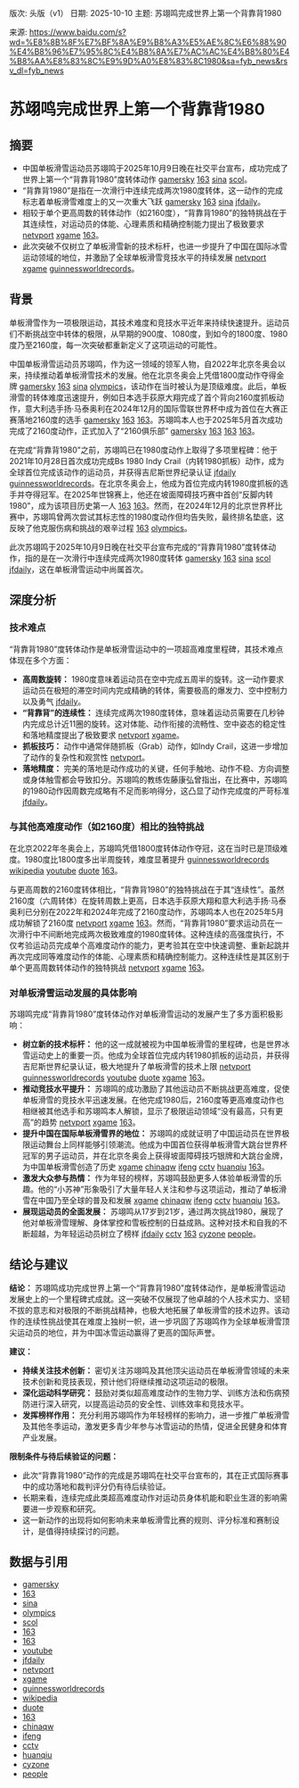 版次: 头版（v1）
日期: 2025-10-10
主题: 苏翊鸣完成世界上第一个背靠背1980

来源: https://www.baidu.com/s?wd=%E8%8B%8F%E7%BF%8A%E9%B8%A3%E5%AE%8C%E6%88%90%E4%B8%96%E7%95%8C%E4%B8%8A%E7%AC%AC%E4%B8%80%E4%B8%AA%E8%83%8C%E9%9D%A0%E8%83%8C1980&sa=fyb_news&rsv_dl=fyb_news

# 苏翊鸣完成世界上第一个背靠背1980

## 摘要
- 中国单板滑雪运动员苏翊鸣于2025年10月9日晚在社交平台宣布，成功完成了世界上第一个“背靠背1980”度转体动作 [gamersky](https://vertexaisearch.cloud.google.com/grounding-api-redirect/AUZIYQE6TStSraAuu_nXTH4nRuad_u6YMWcQuxI6h1EE4Jcvv9Ugbmq0ThbidREDDbPy7Pm1t6qXTX0lF3vYIdyGfjh2FJZ6rPp2BfQNM9F0_S4p2NlSpkJ3ofu9) [163](https://vertexaisearch.cloud.google.com/grounding-api-redirect/AUZIYQGfQ3KPtmsU1JHLHJF4Nql9SBE4cpt5TMXUcUkbhhErVvQNObOG0NR6XsiTpARJNfLEoiHynyu1N4vuqy8PDHMUMBDefbjBe5JmbPaezwxULruYp9gwGmWLy4BaQ-4y95x5mfHfHMmqBWlgE4Nv) [sina](https://vertexaisearch.cloud.google.com/grounding-api-redirect/AUZIYQE6cL4GnL-rh0NuWWtftLiAcl4Cs79dwjgN_p8AOjy-TUtWI3VENjmwlwbGbNb63P0CUZuny8lNhbYaHm_9e71OL6zhbmZOU0ZMJr0=) [scol](https://vertexaisearch.cloud.google.com/grounding-api-redirect/AUZIYQFytftGN0ftEeeF3s6ds0184e3--W0Z0Li0QjAc5NEkyeKAslCt0jsTwLK6537yEyEJEi5r3CYswpl9JcGj1Yjl2mZAyorvn6celCJTUOPz5aO3wez6)。
- “背靠背1980”是指在一次滑行中连续完成两次1980度转体，这一动作的完成标志着单板滑雪难度上的又一次重大飞跃 [gamersky](https://vertexaisearch.cloud.google.com/grounding-api-redirect/AUZIYQE6TStSraAuu_nXTH4nRuad_u6YMWcQuxI6h1EE4Jcvv9Ugbmq0ThbidREDDbPy7Pm1t6qXTX0lF3vYIdyGfjh2FJZ6rPp2BfQNM9F0_S4p2NlSpkJ3ofu9) [163](https://vertexaisearch.cloud.google.com/grounding-api-redirect/AUZIYQGfQ3KPtmsU1JHLHJF4Nql9SBE4cpt5TMXUcUkbhhErVvQNObOG0NR6XsiTpARJNfLEoiHynyu1N4vuqy8PDHMUMBDefbjBe5JmbPaezwxULruYp9gwGmWLy4BaQ-4y95x5mfHfHMmqBWlgE4Nv) [sina](https://vertexaisearch.cloud.google.com/grounding-api-redirect/AUZIYQE6cL4GnL-rh0NuWWtftLiAcl4Cs79dwjgN_p8AOjy-TUtWI3VENjmwlwbGbNb63P0CUZuny8lNhbYaHm_9e71OL6zhbmZOU0ZMJr0=) [jfdaily](https://vertexaisearch.cloud.google.com/grounding-api-redirect/AUZIYQFLAVPLZFgwW3agzxYvHTXltgburn6xkbunH58c3nHFsy8q55FrSW8JY7cbtV-QOQYUAAYiWYUxnVVQBUThJzIp5WsNOntw7EipUU7LEld10Ncy9dBInaZ9Gmg8T9pBtME_skYeNHUtww==)。
- 相较于单个更高周数的转体动作（如2160度），“背靠背1980”的独特挑战在于其连续性，对运动员的体能、心理素质和精确控制能力提出了极致要求 [netvport](https://vertexaisearch.cloud.google.com/grounding-api-redirect/AUZIYQHjtUa4v74vaPBzAYATX6b5MTPFyuRmwL23CjHjDxvcX_kZsU7EjsK66h6CRfFvIn90cjMUYn3paxHa5sd9jjPXOCtwstUGh8gBA1hyNxrmA30w5-guN40fm_4MmwU5AvemSvCyAIn1) [xgame](https://vertexaisearch.cloud.google.com/grounding-api-redirect/AUZIYQHdQAyS15GRcAiaayU8Ht-1wzGqmyklFab5kM76C-xO2H8F158iHgQ-yT36FjQ-eyZmSeoGCebwtMKt-2lL-BGVFO-2bHY0f11oE0fF3-qHp3OJ1NgUD4euudPtmwEVj1oslFExxd9z) [163](https://vertexaisearch.cloud.google.com/grounding-api-redirect/AUZIYQE-7pTnuJvmql3r0sU_g0_PF6RXuIHY90rYtUrLQNGblAGAXJyxwwIWnYZAzZTXxJnrXEuhOF71UYyVD4nP8k_RymGMdnQlLFn9sGLoCq_8AvN6rDn9hive4z_tpSMBXXo_YvBdgXvtH9BgZ_u4bU4=)。
- 此次突破不仅树立了单板滑雪新的技术标杆，也进一步提升了中国在国际冰雪运动领域的地位，并激励了全球单板滑雪竞技水平的持续发展 [netvport](https://vertexaisearch.cloud.google.com/grounding-api-redirect/AUZIYQHjtUa4v74vaPBzAYATX6b5MTPFyuRmwL23CjHjDxvcX_kZsU7EjsK66h6CRfFvIn90cjMUYn3paxHa5sd9jjPXOCtwstUGh8gBA1hyNxrmA30w5-guN40fm_4MmwU5AvemSvCyAIn1) [xgame](https://vertexaisearch.cloud.google.com/grounding-api-redirect/AUZIYQHdQAyS15GRcAiaayU8Ht-1wzGqmyklFab5kM76C-xO2H8F158iHgQ-yT36FjQ-eyZmSeoGCebwtMKt-2lL-BGVFO-2bHY0f11oE0fF3-qHp3OJ1NgUD4euudPtmwEVj1oslFExxd9z) [guinnessworldrecords](https://vertexaisearch.cloud.google.com/grounding-api-redirect/AUZIYQGvOrzH_ksO7qw_-b2nI_irM9NIzLcyRfQkbXz2CxFM0ZAJUz7WR5vZVlcyn6mAZzSAYWw2RatLnDBUb8jGE1XYZ-6PJXspILcHxxcFVr5ShyhRoHwJuXZ5cPUsIlKLfzBn5lqejZ5rX6zq_gYZPcfHUPoWGHGqfsuCCQq_StELnH11cuCcsYVpwNWHy12IoGClEmvjyzT2c_xcmoF4czNW8czWR7Ltu7aPXMwJx_fsbQEbKBULqSEaLrnzTppLQvlZ2YNi)。

## 背景
单板滑雪作为一项极限运动，其技术难度和竞技水平近年来持续快速提升。运动员们不断挑战空中转体的极限，从早期的900度、1080度，到如今的1800度、1980度乃至2160度，每一次突破都重新定义了这项运动的可能性。

中国单板滑雪运动员苏翊鸣，作为这一领域的领军人物，自2022年北京冬奥会以来，持续推动着单板滑雪技术的发展。他在北京冬奥会上凭借1800度动作夺得金牌 [gamersky](https://vertexaisearch.cloud.google.com/grounding-api-redirect/AUZIYQE6TStSraAuu_nXTH4nRuad_u6YMWcQuxI6h1EE4Jcvv9Ugbmq0ThbidREDDbPy7Pm1t6qXTX0lF3vYIdyGfjh2FJZ6rPp2BfQNM9F0_S4p2NlSpkJ3ofu9) [163](https://vertexaisearch.cloud.google.com/grounding-api-redirect/AUZIYQGfQ3KPtmsU1JHLHJF4Nql9SBE4cpt5TMXUcUkbhhErVvQNObOG0NR6XsiTpARJNfLEoiHynyu1N4vuqy8PDHMUMBDefbjBe5JmbPaezwxULruYp9gwGmWLy4BaQ-4y95x5mfHfHMmqBWlgE4Nv) [sina](https://vertexaisearch.cloud.google.com/grounding-api-redirect/AUZIYQE6cL4GnL-rh0NuWWtftLiAcl4Cs79dwjgN_p8AOjy-TUtWI3VENjmwlwbGbNb63P0CUZuny8lNhbYaHm_9e71OL6zhbmZOU0ZMJr0=) [olympics](https://vertexaisearch.cloud.google.com/grounding-api-redirect/AUZIYQGM-ssfcI71iQsvAcJySbgDPln7AjSKmUsAcu-6xzBI3ZjSZbk1aQnVyjS99u7fta-nN7X85cevEWyxN0Xx6VfeI_lQ41PttFv0yagCqt-odESP243k9ykeMn7bHop6xSuLJLhjEsvdRabgtJ5rZOQ05L_vAZpi2AGI3GIwhy579psnf_RH7y9ZrsEqRNlmQ5ltCtaUZwED5w==)，该动作在当时被认为是顶级难度。此后，单板滑雪的转体难度迅速提升，例如日本选手荻原大翔完成了首个背向2160度抓板动作，意大利选手扬·马泰奥利在2024年12月的国际雪联世界杯中成为首位在大赛正赛落地2160度的选手 [gamersky](https://vertexaisearch.cloud.google.com/grounding-api-redirect/AUZIYQE6TStSraAuu_nXTH4nRuad_u6YMWcQuxI6h1EE4Jcvv9Ugbmq0ThbidREDDbPy7Pm1t6qXTX0lF3vYIdyGfjh2FJZ6rPp2BfQNM9F0_S4p2NlSpkJ3ofu9) [163](https://vertexaisearch.cloud.google.com/grounding-api-redirect/AUZIYQGfQ3KPtmsU1JHLHJF4Nql9SBE4cpt5TMXUcUkbhhErVvQNObOG0NR6XsiTpARJNfLEoiHynyu1N4vuqy8PDHMUMBDefbjBe5JmbPaezwxULruYp9gwGmWLy4BaQ-4y95x5mfHfHMmqBWlgE4Nv) [163](https://vertexaisearch.cloud.google.com/grounding-api-redirect/AUZIYQHvqT8xr0ctizNMZWFoRz0PeNa7AzKh5myeHpoAcEB8jLf0frO-8neJBlMLsZ8WyucGQB07nbG9suARuFqFlim9xAzcG7DHFg5ESebDVny93fzR5-oX54g2X9H7oOMSBh_iCe5vE3gM7YSu-3EAuIc=)。苏翊鸣本人也于2025年5月首次成功完成了2160度动作，正式加入了“2160俱乐部” [gamersky](https://vertexaisearch.cloud.google.com/grounding-api-redirect/AUZIYQE6TStSraAuu_nXTH4nRuad_u6YMWcQuxI6h1EE4Jcvv9Ugbmq0ThbidREDDbPy7Pm1t6qXTX0lF3vYIdyGfjh2FJZ6rPp2BfQNM9F0_S4p2NlSpkJ3ofu9) [163](https://vertexaisearch.cloud.google.com/grounding-api-redirect/AUZIYQGfQ3KPtmsU1JHLHJF4Nql9SBE4cpt5TMXUcUkbhhErVvQNObOG0NR6XsiTpARJNfLEoiHynyu1N4vuqy8PDHMUMBDefbjBe5JmbPaezwxULruYp9gwGmWLy4BaQ-4y95x5mfHfHMmqBWlgE4Nv) [163](https://vertexaisearch.cloud.google.com/grounding-api-redirect/AUZIYQHvqT8xr0ctizNMZWFoRz0PeNa7AzKh5myeHpoAcEB8jLf0frO-8neJBlMLsZ8WyucGQB07nbG9suARuFqFlim9xAzcG7DHFg5ESebDVny93fzR5-oX54g2X9H7oOMSBh_iCe5vE3gM7YSu-3EAuIc=) [163](https://vertexaisearch.cloud.google.com/grounding-api-redirect/AUZIYQE2L91DQl3kidcDyTY_FX5kh2raysoTimcU8W1kw4l5LZn6gih3NJoMauSvuNsPSILw9VGCkaIOnEU7qvwW6TQM6qCwuWOzPAa89DjIdC_59RYZWyvxNGqc81cMC8E529c_6f8CFExHowxW9gC3Dxderw==)。

在完成“背靠背1980”之前，苏翊鸣已在1980度动作上取得了多项里程碑：他于2021年10月28日首次成功完成Bs 1980 Indy Crail（内转1980抓板）动作，成为全球首位完成该动作的运动员，并获得吉尼斯世界纪录认证 [jfdaily](https://vertexaisearch.cloud.google.com/grounding-api-redirect/AUZIYQFLAVPLZFgwW3agzxYvHTXltgburn6xkbunH58c3nHFsy8q55FrSW8JY7cbtV-QOQYUAAYiWYUxnVVQBUThJzIp5WsNOntw7EipUU7LEld10Ncy9dBInaZ9Gmg8T9pBtME_skYeNHUtww==) [guinnessworldrecords](https://vertexaisearch.cloud.google.com/grounding-api-redirect/AUZIYQGvOrzH_ksO7qw_-b2nI_irM9NIzLcyRfQkbXz2CxFM0ZAJUz7WR5vZVlcyn6mAZzSAYWw2RatLnDBUb8jGE1XYZ-6PJXspILcHxxcFVr5ShyhRoHwJuXZ5cPUsIlKLfzBn5lqejZ5rX6zq_gYZPcfHUPoWGHGqfsuCCQq_StELnH11cuCcsYVpwNWHy12IoGClEmvjyzT2c_xcmoF4czNW8czWR7Ltu7aPXMwJx_fsbQEbKBULqSEaLrnzTppLQvlZ2YNi)。在北京冬奥会上，他成为首位完成内转1980度抓板的选手并夺得冠军。在2025年世锦赛上，他还在坡面障碍技巧赛中首创“反脚内转1980”，成为该项目历史第一人 [163](https://vertexaisearch.cloud.google.com/grounding-api-redirect/AUZIYQHvqT8xr0ctizNMZWFoRz0PeNa7AzKh5myeHpoAcEB8jLf0frO-8neJBlMLsZ8WyucGQB07nbG9suARuFqFlim9xAzcG7DHFg5ESebDVny93fzR5-oX54g2X9H7oOMSBh_iCe5vE3gM7YSu-3EAuIc=) [163](https://vertexaisearch.cloud.google.com/grounding-api-redirect/AUZIYQE2L91DQl3kidcDyTY_FX5kh2raysoTimcU8W1kw4l5LZn6gih3NJoMauSvuNsPSILw9VGCkaIOnEU7qvwW6TQM6qCwuWOzPAa89DjIdC_59RYZWyvxNGqc81cMC8E529c_6f8CFExHowxW9gC3Dxderw==)。然而，在2024年12月的北京世界杯比赛中，苏翊鸣曾两次尝试其标志性的1980度动作但均告失败，最终排名垫底，这反映了他克服伤病和挑战的艰辛过程 [163](https://vertexaisearch.cloud.google.com/grounding-api-redirect/AUZIYQGfQ3KPtmsU1JHLHJF4Nql9SBE4cpt5TMXUcUkbhhErVvQNObOG0NR6XsiTpARJNfLEoiHynyu1N4vuqy8PDHMUMBDefbjBe5JmbPaezwxULruYp9gwGmWLy4BaQ-4y95x5mfHfHMmqBWlgE4Nv) [olympics](https://vertexaisearch.cloud.google.com/grounding-api-redirect/AUZIYQGM-ssfcI71iQsvAcJySbgDPln7AjSKmUsAcu-6xzBI3ZjSZbk1aQnVyjS99u7fta-nN7X85cevEWyxN0Xx6VfeI_lQ41PttFv0yagCqt-odESP243k9ykeMn7bHop6xSuLJLhjEsvdRabgtJ5rZOQ05L_vAZpi2AGI3GIwhy579psnf_RH7y9ZrsEqRNlmQ5ltCtaUZwED5w==)。

此次苏翊鸣于2025年10月9日晚在社交平台宣布完成的“背靠背1980”度转体动作，指的是在一次滑行中连续完成两次1980度转体 [gamersky](https://vertexaisearch.cloud.google.com/grounding-api-redirect/AUZIYQE6TStSraAuu_nXTH4nRuad_u6YMWcQuxI6h1EE4Jcvv9Ugbmq0ThbidREDDbPy7Pm1t6qXTX0lF3vYIdyGfjh2FJZ6rPp2BfQNM9F0_S4p2NlSpkJ3ofu9) [163](https://vertexaisearch.cloud.google.com/grounding-api-redirect/AUZIYQGfQ3KPtmsU1JHLHJF4Nql9SBE4cpt5TMXUcUkbhhErVvQNObOG0NR6XsiTpARJNfLEoiHynyu1N4vuqy8PDHMUMBDefbjBe5JmbPaezwxULruYp9gwGmWLy4BaQ-4y95x5mfHfHMmqBWlgE4Nv) [sina](https://vertexaisearch.cloud.google.com/grounding-api-redirect/AUZIYQE6cL4GnL-rh0NuWWtftLiAcl4Cs79dwjgN_p8AOjy-TUtWI3VENjmwlwbGbNb63P0CUZuny8lNhbYaHm_9e71OL6zhbmZOU0ZMJr0=) [scol](https://vertexaisearch.cloud.google.com/grounding-api-redirect/AUZIYQFytftGN0ftEeeF3s6ds0184e3--W0Z0Li0QjAc5NEkyeKAslCt0jsTwLK6537yEyEJEi5r3CYswpl9JcGj1Yjl2mZAyorvn6celCJTUOPz5aO3wez6) [jfdaily](https://vertexaisearch.cloud.google.com/grounding-api-redirect/AUZIYQFLAVPLZFgwW3agzxYvHTXltgburn6xkbunH58c3nHFsy8q55FrSW8JY7cbtV-QOQYUAAYiWYUxnVVQBUThJzIp5WsNOntw7EipUU7LEld10Ncy9dBInaZ9Gmg8T9pBtME_skYeNHUtww==)，这在单板滑雪运动中尚属首次。

## 深度分析

### 技术难点
“背靠背1980”度转体动作是单板滑雪运动中的一项超高难度里程碑，其技术难点体现在多个方面：
*   **高周数旋转：** 1980度意味着运动员在空中完成五周半的旋转。这一动作要求运动员在极短的滞空时间内完成精确的转体，需要极高的爆发力、空中控制力以及勇气 [jfdaily](https://vertexaisearch.cloud.google.com/grounding-api-redirect/AUZIYQFLAVPLZFgwW3agzxYvHTXltgburn6xkbunH58c3nHFsy8q55FrSW8JY7cbtV-QOQYUAAYiWYUxnVVQBUThJzIp5WsNOntw7EipUU7LEld10Ncy9dBInaZ9Gmg8T9pBtME_skYeNHUtww==)。
*   **“背靠背”的连续性：** 连续完成两次1980度转体，意味着运动员需要在几秒钟内完成总计近11圈的旋转。这对体能、动作衔接的流畅性、空中姿态的稳定性和落地精度提出了极致要求 [netvport](https://vertexaisearch.cloud.google.com/grounding-api-redirect/AUZIYQHjtUa4v74vaPBzAYATX6b5MTPFyuRmwL23CjHjDxvcX_kZsU7EjsK66h6CRfFvIn90cjMUYn3paxHa5sd9jjPXOCtwstUGh8gBA1hyNxrmA30w5-guN40fm_4MmwU5AvemSvCyAIn1) [xgame](https://vertexaisearch.cloud.google.com/grounding-api-redirect/AUZIYQHdQAyS15GRcAiaayU8Ht-1wzGqmyklFab5kM76C-xO2H8F158iHgQ-yT36FjQ-eyZmSeoGCebwtMKt-2lL-BGVFO-2bHY0f11oE0fF3-qHp3OJ1NgUD4euudPtmwEVj1oslFExxd9z)。
*   **抓板技巧：** 动作中通常伴随抓板（Grab）动作，如Indy Crail，这进一步增加了动作的复杂性和观赏性 [netvport](https://vertexaisearch.cloud.google.com/grounding-api-redirect/AUZIYQHjtUa4v74vaPBzAYATX6b5MTPFyuRmwL23CjHjDxvcX_kZsU7EjsK66h6CRfFvIn90cjMUYn3paxHa5sd9jjPXOCtwstUGh8gBA1hyNxrmA30w5-guN40fm_4MmwU5AvemSvCyAIn1)。
*   **落地精度：** 完美的落地是动作成功的关键，任何手触地、动作不稳、方向调整或身体触雪都会导致扣分。苏翊鸣的教练佐藤康弘曾指出，在比赛中，苏翊鸣的1980动作因周数完成略有不足而影响得分，这凸显了动作完成度的严苛标准 [jfdaily](https://vertexaisearch.cloud.google.com/grounding-api-redirect/AUZIYQFLAVPLZFgwW3agzxYvHTXltgburn6xkbunH58c3nHFsy8q55FrSW8JY7cbtV-QOQYUAAYiWYUxnVVQBUThJzIp5WsNOntw7EipUU7LEld10Ncy9dBInaZ9Gmg8T9pBtME_skYeNHUtww==)。

### 与其他高难度动作（如2160度）相比的独特挑战
在北京2022年冬奥会上，苏翊鸣凭借1800度转体动作夺冠，这在当时已是顶级难度。1980度比1800度多出半周旋转，难度显著提升 [guinnessworldrecords](https://vertexaisearch.cloud.google.com/grounding-api-redirect/AUZIYQGvOrzH_ksO7qw_-b2nI_irM9NIzLcyRfQkbXz2CxFM0ZAJUz7WR5vZVlcyn6mAZzSAYWw2RatLnDBUb8jGE1XYZ-6PJXspILcHxxcFVr5ShyhRoHwJuXZ5cPUsIlKLfzBn5lqejZ5rX6zq_gYZPcfHUPoWGHGqfsuCCQq_StELnH11cuCcsYVpwNWHy12IoGClEmvjyzT2c_xcmoF4czNW8czWR7Ltu7aPXMwJx_fsbQEbKBULqSEaLrnzTppLQvlZ2YNi) [wikipedia](https://vertexaisearch.cloud.google.com/grounding-api-redirect/AUZIYQHzUWMcBKIoiXoHPJfgnRr-k_kSUK7qolhNbdY_BxgQFo68GKqJ6NNPxr1CLAMIZqc3lbEGfFJIU0MGHo_UWIbxQQLSVx78VeoTn7xzYt9o0o9xj1iOVEYVNJyA2_qNlTXs7qOo9170tKuuSwpp3wK-FUrftMc=) [youtube](https://vertexaisearch.cloud.google.com/grounding-api-redirect/AUZIYQGAsP9EgXes1rJPsRsqrsDzLRv4Q7ARxb-P3fp0oCu-dFR9VfVT4xTM6GhHjMLl7MS9JDeJ62YHY6-yS0X9dYMDLOp5GufuTH7xIMgU73qBizCTXwbZvY_5wwvU2_mnchV-l9tCyB0=) [duote](https://vertexaisearch.cloud.google.com/grounding-api-redirect/AUZIYQEYkNBznEdLcJ6tCIvYjT0VVi5TCLeS1wsE00Kuk9_UsCgBCjq-4twuPUlYJoieO_BKE7Ck_1KGKaAZiNvA2yIz4yT5ew3UUhG1NrXJzm5FeJZf-dz2Mgxs2685kfQL7bSWJQVW) [163](https://vertexaisearch.cloud.google.com/grounding-api-redirect/AUZIYQE-7pTnuJvmql3r0sU_g0_PF6RXuIHY90rYtUrLQNGblAGAXJyxwwIWnYZAzZTXxJnrXEuhOF71UYyVD4nP8k_RymGMdnQlLFn9sGLoCq_8AvN6rDn9hive4z_tpSMBXXo_YvBdgXvtH9BgZ_u4bU4=)。

与更高周数的2160度转体相比，“背靠背1980”的独特挑战在于其“连续性”。虽然2160度（六周转体）在旋转周数上更高，日本选手荻原大翔和意大利选手扬·马泰奥利已分别在2022年和2024年完成了2160度动作，苏翊鸣本人也在2025年5月成功解锁了2160度 [netvport](https://vertexaisearch.cloud.google.com/grounding-api-redirect/AUZIYQHjtUa4v74vaPBzAYATX6b5MTPFyuRmwL23CjHjDxvcX_kZsU7EjsK66h6CRfFvIn90cjMUYn3paxHa5sd9jjPXOCtwstUGh8gBA1hyNxrmA30w5-guN40fm_4MmwU5AvemSvCyAIn1) [xgame](https://vertexaisearch.cloud.google.com/grounding-api-redirect/AUZIYQHdQAyS15GRcAiaayU8Ht-1wzGqmyklFab5kM76C-xO2H8F158iHgQ-yT36FjQ-eyZmSeoGCebwtMKt-2lL-BGVFO-2bHY0f11oE0fF3-qHp3OJ1NgUD4euudPtmwEVj1oslFExxd9z) [163](https://vertexaisearch.cloud.google.com/grounding-api-redirect/AUZIYQE-7pTnuJvmql3r0sU_g0_PF6RXuIHY90rYtUrLQNGblAGAXJyxwwIWnYZAzZTXxJnrXEuhOF71UYyVD4nP8k_RymGMdnQlLFn9sGLoCq_8AvN6rDn9hive4z_tpSMBXXo_YvBdgXvtH9BgZ_u4bU4=)。然而，“背靠背1980”要求运动员在一次滑行中不间断地完成两次极致难度的1980度转体。这种连续的高强度执行，不仅考验运动员完成单个高难度动作的能力，更考验其在空中快速调整、重新起跳并再次完成同等难度动作的体能、心理素质和精确控制能力。这种连续性是其区别于单个更高周数转体动作的独特挑战 [netvport](https://vertexaisearch.cloud.google.com/grounding-api-redirect/AUZIYQHjtUa4v74vaPBzAYATX6b5MTPFyuRmwL23CjHjDxvcX_kZsU7EjsK66h6CRfFvIn90cjMUYn3paxHa5sd9jjPXOCtwstUGh8gBA1hyNxrmA30w5-guN40fm_4MmwU5AvemSvCyAIn1) [xgame](https://vertexaisearch.cloud.google.com/grounding-api-redirect/AUZIYQHdQAyS15GRcAiaayU8Ht-1wzGqmyklFab5kM76C-xO2H8F158iHgQ-yT36FjQ-eyZmSeoGCebwtMKt-2lL-BGVFO-2bHY0f11oE0fF3-qHp3OJ1NgUD4euudPtmwEVj1oslFExxd9z) [163](https://vertexaisearch.cloud.google.com/grounding-api-redirect/AUZIYQE-7pTnuJvmql3r0sU_g0_PF6RXuIHY90rYtUrLQNGblAGAXJyxwwIWnYZAzZTXxJnrXEuhOF71UYyVD4nP8k_RymGMdnQlLFn9sGLoCq_8AvN6rDn9hive4z_tpSMBXXo_YvBdgXvtH9BgZ_u4bU4=)。

### 对单板滑雪运动发展的具体影响
苏翊鸣完成“背靠背1980”度转体动作对单板滑雪运动的发展产生了多方面积极影响：
*   **树立新的技术标杆：** 他的这一成就被视为中国单板滑雪的里程碑，也是世界冰雪运动史上的重要一页。他成为全球首位完成内转1980抓板的运动员，并获得吉尼斯世界纪录认证，极大地提升了单板滑雪的技术上限 [netvport](https://vertexaisearch.cloud.google.com/grounding-api-redirect/AUZIYQHjtUa4v74vaPBzAYATX6b5MTPFyuRmwL23CjHjDxvcX_kZsU7EjsK66h6CRfFvIn90cjMUYn3paxHa5sd9jjPXOCtwstUGh8gBA1hyNxrmA30w5-guN40fm_4MmwU5AvemSvCyAIn1) [guinnessworldrecords](https://vertexaisearch.cloud.google.com/grounding-api-redirect/AUZIYQGvOrzH_ksO7qw_-b2nI_irM9NIzLcyRfQkbXz2CxFM0ZAJUz7WR5vZVlcyn6mAZzSAYWw2RatLnDBUb8jGE1XYZ-6PJXspILcHxxcFVr5ShyhRoHwJuXZ5cPUsIlKLfzBn5lqejZ5rX6zq_gYZPcfHUPoWGHGqfsuCCQq_StELnH11cuCcsYVpwNWHy12IoGClEmvjyzT2c_xcmoF4czNW8czWR7Ltu7aPXMwJx_fsbQEbKBULqSEaLrnzTppLQvlZ2YNi) [youtube](https://vertexaisearch.cloud.google.com/grounding-api-redirect/AUZIYQGAsP9EgXes1rJPsRsqrsDzLRv4Q7ARxb-P3fp0oCu-dFR9VfVT4xTM6GhHjMLl7MS9JDeJ62YHY6-yS0X9dYMDLOp5GufuTH7xIMgU73qBizCTXwbZvY_5wwvU2_mnchV-l9tCyB0=) [duote](https://vertexaisearch.cloud.google.com/grounding-api-redirect/AUZIYQEYkNBznEdLcJ6tCIvYjT0VVi5TCLeS1wsE00Kuk9_UsCgBCjq-4twuPUlYJoieO_BKE7Ck_1KGKaAZiNvA2yIz4yT5ew3UUhG1NrXJzm5FeJZf-dz2Mgxs2685kfQL7bSWJQVW) [xgame](https://vertexaisearch.cloud.google.com/grounding-api-redirect/AUZIYQHdQAyS15GRcAiaayU8Ht-1wzGqmyklFab5kM76C-xO2H8F158iHgQ-yT36FjQ-eyZmSeoGCebwtMKt-2lL-BGVFO-2bHY0f11oE0fF3-qHp3OJ1NgUD4euudPtmwEVj1oslFExxd9z) [163](https://vertexaisearch.cloud.google.com/grounding-api-redirect/AUZIYQE-7pTnuJvmql3r0sU_g0_PF6RXuIHY90rYtUrLQNGblAGAXJyxwwIWnYZAzZTXxJnrXEuhOF71UYyVD4nP8k_RymGMdnQlLFn9sGLoCq_8AvN6rDn9hive4z_tpSMBXXo_YvBdgXvtH9BgZ_u4bU4=)。
*   **推动竞技水平提升：** 苏翊鸣的成功激励了其他运动员不断挑战更高难度，促使单板滑雪的竞技水平迅速发展。在他完成1980后，2160度等更高难度动作也相继被其他选手和苏翊鸣本人解锁，显示了极限运动领域“没有最高，只有更高”的趋势 [netvport](https://vertexaisearch.cloud.google.com/grounding-api-redirect/AUZIYQHjtUa4v74vaPBzAYATX6b5MTPFyuRmwL23CjHjDxvcX_kZsU7EjsK66h6CRfFvIn90cjMUYn3paxHa5sd9jjPXOCtwstUGh8gBA1hyNxrmA30w5-guN40fm_4MmwU5AvemSvCyAIn1) [xgame](https://vertexaisearch.cloud.google.com/grounding-api-redirect/AUZIYQHdQAyS15GRcAiaayU8Ht-1wzGqmyklFab5kM76C-xO2H8F158iHgQ-yT36FjQ-eyZmSeoGCebwtMKt-2lL-BGVFO-2bHY0f11oE0fF3-qHp3OJ1NgUD4euudPtmwEVj1oslFExxd9z) [163](https://vertexaisearch.cloud.google.com/grounding-api-redirect/AUZIYQE-7pTnuJvmql3r0sU_g0_PF6RXuIHY90rYtUrLQNGblAGAXJyxwwIWnYZAzZTXxJnrXEuhOF71UYyVD4nP8k_RymGMdnQlLFn9sGLoCq_8AvN6rDn9hive4z_tpSMBXXo_YvBdgXvtH9BgZ_u4bU4=)。
*   **提升中国在国际单板滑雪界的地位：** 苏翊鸣的成就证明了中国运动员在世界极限运动舞台上同样能够引领潮流。他成为中国首位获得单板滑雪大跳台世界杯冠军的男子运动员，并在北京冬奥会上获得坡面障碍技巧银牌和大跳台金牌，为中国单板滑雪创造了历史 [xgame](https://vertexaisearch.cloud.google.com/grounding-api-redirect/AUZIYQHdQAyS15GRcAiaayU8Ht-1wzGqmyklFab5kM76C-xO2H8F158iHgQ-yT36FjQ-eyZmSeoGCebwtMKt-2lL-BGVFO-2bHY0f11oE0fF3-qHp3OJ1NgUD4euudPtmwEVj1oslFExxd9z) [chinaqw](https://vertexaisearch.cloud.google.com/grounding-api-redirect/AUZIYQHgnjKb6rtQzcT8EbY-h_l6AXraZw5xC4ZYoEGGpcb5pAXzI7W9lMktkXRxnYofKDe5oiakV8nr3bLrG0EHEoA96HqUVK32K0SBn-2b2gPS1jUxjMWboFpV-p3TN6P-bsfb6X6r) [ifeng](https://vertexaisearch.cloud.google.com/grounding-api-redirect/AUZIYQFJEFWjysFMQ-YGVcDDhqhALpGmLJldKnPjf3MSJyWDt39fvaovMUiEv7ah1KY5IC0lXf5kv-aF-LQ6tDz8aEeZjJ2Q9W-FvfuKoeXDahHFmEXjisG89HR8mwaiELCugcazRCS0uYqtXnAAgJYSyPU=) [cctv](https://vertexaisearch.cloud.google.com/grounding-api-redirect/AUZIYQGj-u8mrAb0-iVpE1HzVGiTbKH0G8LH3jnSLR8-T4GYB_TpCWKNElr3Q6Vma8WJ2Znjg97jIq9MAM7Oa_j4YOosILNZ_kly6_GQwXnuzQI0snIEJfrtuHVw3t2_cDgVOT3rsiQHJ3KwiT881ssD_Ia0ZwGdtO53p-O7qzJl8O34lg==) [huanqiu](https://vertexaisearch.cloud.google.com/grounding-api-redirect/AUZIYQFtTLBpGwu7tM4evvjNGhZsoLFKJeg0RXfrMIXqGV9wq1-BpguhVa6HzH54GZRIvxRFI5PPhfy94-EMhGmSotN09rysx-2ID94XdfLRTXhoUJQKZKu8qrscNk_HI5YYjLZgIDM7IW-V2Q==) [163](https://vertexaisearch.cloud.google.com/grounding-api-redirect/AUZIYQE-7pTnuJvmql3r0sU_g0_PF6RXuIHY90rYtUrLQNGblAGAXJyxwwIWnYZAzZTXxJnrXEuhOF71UYyVD4nP8k_RymGMdnQlLFn9sGLoCq_8AvN6rDn9hive4z_tpSMBXXo_YvBdgXvtH9BgZ_u4bU4=)。
*   **激发大众参与热情：** 作为年轻的榜样，苏翊鸣鼓励更多人体验单板滑雪的乐趣。他的“小苏神”形象吸引了大量年轻人关注和参与这项运动，推动了单板滑雪在中国乃至全球的普及和发展 [xgame](https://vertexaisearch.cloud.google.com/grounding-api-redirect/AUZIYQHdQAyS15GRcAiaayU8Ht-1wzGqmyklFab5kM76C-xO2H8F158iHgQ-yT36FjQ-eyZmSeoGCebwtMKt-2lL-BGVFO-2bHY0f11oE0fF3-qHp3OJ1NgUD4euudPtmwEVj1oslFExxd9z) [chinaqw](https://vertexaisearch.cloud.google.com/grounding-api-redirect/AUZIYQHgnjKb6rtQzcT8EbY-h_l6AXraZw5xC4ZYoEGGpcb5pAXzI7W9lMktkXRxnYofKDe5oiakV8nr3bLrG0EHEoA96HqUVK32K0SBn-2b2gPS1jUxjMWboFpV-p3TN6P-bsfb6X6r) [ifeng](https://vertexaisearch.cloud.google.com/grounding-api-redirect/AUZIYQFJEFWjysFMQ-YGVcDDhqhALpGmLJldKnPjf3MSJyWDt39fvaovMUiEv7ah1KY5IC0lXf5kv-aF-LQ6tDz8aEeZjJ2Q9W-FvfuKoeXDahHFmEXjisG89HR8mwaiELCugcazRCS0uYqtXnAAgJYSyPU=) [cctv](https://vertexaisearch.cloud.google.com/grounding-api-redirect/AUZIYQGj-u8mrAb0-iVpE1HzVGiTbKH0G8LH3jnSLR8-T4GYB_TpCWKNElr3Q6Vma8WJ2Znjg97jIq9MAM7Oa_j4YOosILNZ_kly6_GQwXnuzQI0snIEJfrtuHVw3t2_cDgVOT3rsiQHJ3KwiT881ssD_Ia0ZwGdtO53p-O7qzJl8O34lg==) [huanqiu](https://vertexaisearch.cloud.google.com/grounding-api-redirect/AUZIYQFtTLBpGwu7tM4evvjNGhZsoLFKJeg0RXfrMIXqGV9wq1-BpguhVa6HzH54GZRIvxRFI5PPhfy94-EMhGmSotN09rysx-2ID94XdfLRTXhoUJQKZKu8qrscNk_HI5YYjLZgIDM7IW-V2Q==) [163](https://vertexaisearch.cloud.google.com/grounding-api-redirect/AUZIYQE-7pTnuJvmql3r0sU_g0_PF6RXuIHY90rYtUrLQNGblAGAXJyxwwIWnYZAzZTXxJnrXEuhOF71UYyVD4nP8k_RymGMdnQlLFn9sGLoCq_8AvN6rDn9hive4z_tpSMBXXo_YvBdgXvtH9BgZ_u4bU4=)。
*   **展现运动员的全面发展：** 苏翊鸣从17岁到21岁，通过两次挑战1980，展现了他对单板滑雪理解、身体掌控和雪板控制的日益成熟。这种对技术和自我的不断超越，为年轻运动员树立了榜样 [jfdaily](https://vertexaisearch.cloud.google.com/grounding-api-redirect/AUZIYQFLAVPLZFgwW3agzxYvHTXltgburn6xkbunH58c3nHFsy8q55FrSW8JY7cbtV-QOQYUAAYiWYUxnVVQBUThJzIp5WsNOntw7EipUU7LEld10Ncy9dBInaZ9Gmg8T9pBtME_skYeNHUtww==) [cctv](https://vertexaisearch.cloud.google.com/grounding-api-redirect/AUZIYQGj-u8mrAb0-iVpE1HzVGiTbKH0G8LH3jnSLR8-T4GYB_TpCWKNElr3Q6Vma8WJ2Znjg97jIq9MAM7Oa_j4YOosILNZ_kly6_GQwXnuzQI0snIEJfrtuHVw3t2_cDgVOT3rsiQHJ3KwiT881ssD_Ia0ZwGdtO53p-O7qzJl8O34lg==) [163](https://vertexaisearch.cloud.google.com/grounding-api-redirect/AUZIYQE-7pTnuJvmql3r0sU_g0_PF6RXuIHY90rYtUrLQNGblAGAXJyxwwIWnYZAzZTXxJnrXEuhOF71UYyVD4nP8k_RymGMdnQlLFn9sGLoCq_8AvN6rDn9hive4z_tpSMBXXo_YvBdgXvtH9BgZ_u4bU4=) [cyzone](https://vertexaisearch.cloud.google.com/grounding-api-redirect/AUZIYQH2Ckp5iu4EvgmNTcJUI7zZYYUMzZHwxv7wHENIPY8SHKiLuAhJBMI3Xp3FrjNd69-qeYCupaL-hmp17nux-MV-YruzCQjh7Qt8YUXJ820kVQ26Ydja9pGfmdnb4TE=) [people](https://vertexaisearch.cloud.google.com/grounding-api-redirect/AUZIYQGRy-DCx3kaffJCLaUD0rSL_5oqSBnexfpdPHAI4ycyKiTkZotXz5lrZjkTWthURgrBy2GxoHOTMUyRImdXuq72LOcASeCAqQHw8Z9KLLSp90FleN_07MDbD2B4LbLl5eHjqp18-mXpLwXKEVuOJOv9QpiQeg==)。

## 结论与建议
**结论：**
苏翊鸣成功完成世界上第一个“背靠背1980”度转体动作，是单板滑雪运动发展史上的一个里程碑式成就。这一突破不仅展现了他卓越的个人技术实力、坚韧不拔的意志和对极限的不断挑战精神，也极大地拓展了单板滑雪的技术边界。该动作的连续性挑战使其在难度上独树一帜，进一步巩固了苏翊鸣作为全球单板滑雪顶尖运动员的地位，并为中国冰雪运动赢得了更高的国际声誉。

**建议：**
- **持续关注技术创新：** 密切关注苏翊鸣及其他顶尖运动员在单板滑雪领域的未来技术创新和竞技表现，预计他们将继续推动这项运动的极限。
- **深化运动科学研究：** 鼓励对类似超高难度动作的生物力学、训练方法和伤病预防进行深入研究，以提高运动员的安全性、训练效率和竞技水平。
- **发挥榜样作用：** 充分利用苏翊鸣作为年轻榜样的影响力，进一步推广单板滑雪及其他冬季运动，激发更多青少年参与冰雪运动的热情，促进全民健身和体育产业发展。

**限制条件与待后续验证的问题：**
- 此次“背靠背1980”动作的完成是苏翊鸣在社交平台宣布的，其在正式国际赛事中的成功落地和裁判评分仍有待后续验证。
- 长期来看，连续完成此类超高难度动作对运动员身体机能和职业生涯的影响需要进一步观察和研究。
- 这一新动作的出现将如何影响未来单板滑雪比赛的规则、评分标准和赛制设计，是值得持续探讨的问题。

## 数据与引用
- [gamersky](https://vertexaisearch.cloud.google.com/grounding-api-redirect/AUZIYQE6TStSraAuu_nXTH4nRuad_u6YMWcQuxI6h1EE4Jcvv9Ugbmq0ThbidREDDbPy7Pm1t6qXTX0lF3vYIdyGfjh2FJZ6rPp2BfQNM9F0_S4p2NlSpkJ3ofu9)
- [163](https://vertexaisearch.cloud.google.com/grounding-api-redirect/AUZIYQGfQ3KPtmsU1JHLHJF4Nql9SBE4cpt5TMXUcUkbhhErVvQNObOG0NR6XsiTpARJNfLEoiHynyu1N4vuqy8PDHMUMBDefbjBe5JmbPaezwxULruYp9gwGmWLy4BaQ-4y95x5mfHfHMmqBWlgE4Nv)
- [sina](https://vertexaisearch.cloud.google.com/grounding-api-redirect/AUZIYQE6cL4GnL-rh0NuWWtftLiAcl4Cs79dwjgN_p8AOjy-TUtWI3VENjmwlwbGbNb63P0CUZuny8lNhbYaHm_9e71OL6zhbmZOU0ZMJr0=)
- [olympics](https://vertexaisearch.cloud.google.com/grounding-api-redirect/AUZIYQGM-ssfcI71iQsvAcJySbgDPln7AjSKmUsAcu-6xzBI3ZjSZbk1aQnVyjS99u7fta-nN7X85cevEWyxN0Xx6VfeI_lQ41PttFv0yagCqt-odESP243k9ykeMn7bHop6xSuLJLhjEsvdRabgtJ5rZOQ05L_vAZpi2AGI3GIwhy579psnf_RH7y9ZrsEqRNlmQ5ltCtaUZwED5w==)
- [scol](https://vertexaisearch.cloud.google.com/grounding-api-redirect/AUZIYQFytftGN0ftEeeF3s6ds0184e3--W0Z0Li0QjAc5NEkyeKAslCt0jsTwLK6537yEyEJEi5r3CYswpl9JcGj1Yjl2mZAyorvn6celCJTUOPz5aO3wez6)
- [163](https://vertexaisearch.cloud.google.com/grounding-api-redirect/AUZIYQHvqT8xr0ctizNMZWFoRz0PeNa7AzKh5myeHpoAcEB8jLf0frO-8neJBlMLsZ8WyucGQB07nbG9suARuFqFlim9xAzcG7DHFg5ESebDVny93fzR5-oX54g2X9H7oOMSBh_iCe5vE3gM7YSu-3EAuIc=)
- [163](https://vertexaisearch.cloud.google.com/grounding-api-redirect/AUZIYQE2L91DQl3kidcDyTY_FX5kh2raysoTimcU8W1kw4l5LZn6gih3NJoMauSvuNsPSILw9VGCkaIOnEU7qvwW6TQM6qCwuWOzPAa89DjIdC_59RYZWyvxNGqc81cMC8E529c_6f8CFExHowxW9gC3Dxderw==)
- [youtube](https://vertexaisearch.cloud.google.com/grounding-api-redirect/AUZIYQFj1JEvc3hlBTDTr1SWLIqcm3ReHg1UeNVbYncSqN58e3QAc8-da8tH5_67bEJw47KpACRZgF9AlFdolyTZypLVTEF4YoS5nZo6aeipH0x-OjEwVdyAqzrWYMRTbaavbUM2-KtTAA==)
- [jfdaily](https://vertexaisearch.cloud.google.com/grounding-api-redirect/AUZIYQFLAVPLZFgwW3agzxYvHTXltgburn6xkbunH58c3nHFsy8q55FrSW8JY7cbtV-QOQYUAAYiWYUxnVVQBUThJzIp5WsNOntw7EipUU7LEld10Ncy9dBInaZ9Gmg8T9pBtME_skYeNHUtww==)
- [netvport](https://vertexaisearch.cloud.google.com/grounding-api-redirect/AUZIYQHjtUa4v74vaPBzAYATX6b5MTPFyuRmwL23CjHjDxvcX_kZsU7EjsK66h6CRfFvIn90cjMUYn3paxHa5sd9jjPXOCtwstUGh8gBA1hyNxrmA30w5-guN40fm_4MmwU5AvemSvCyAIn1)
- [xgame](https://vertexaisearch.cloud.google.com/grounding-api-redirect/AUZIYQHdQAyS15GRcAiaayU8Ht-1wzGqmyklFab5kM76C-xO2H8F158iHgQ-yT36FjQ-eyZmSeoGCebwtMKt-2lL-BGVFO-2bHY0f11oE0fF3-qHp3OJ1NgUD4euudPtmwEVj1oslFExxd9z)
- [guinnessworldrecords](https://vertexaisearch.cloud.google.com/grounding-api-redirect/AUZIYQGvOrzH_ksO7qw_-b2nI_irM9NIzLcyRfQkbXz2CxFM0ZAJUz7WR5vZVlcyn6mAZzSAYWw2RatLnDBUb8jGE1XYZ-6PJXspILcHxxcFVr5ShyhRoHwJuXZ5cPUsIlKLfzBn5lqejZ5rX6zq_gYZPcfHUPoWGHGqfsuCCQq_StELnH11cuCcsYVpwNWHy12IoGClEmvjyzT2c_xcmoF4czNW8czWR7Ltu7aPXMwJx_fsbQEbKBULqSEaLrnzTppLQvlZ2YNi)
- [wikipedia](https://vertexaisearch.cloud.google.com/grounding-api-redirect/AUZIYQHzUWMcBKIoiXoHPJfgnRr-k_kSUK7qolhNbdY_BxgQFo68GKqJ6NNPxr1CLAMIZqc3lbEGfFJIU0MGHo_UWIbxQQLSVx78VeoTn7xzYt9o0o9xj1iOVEYVNJyA2_qNlTXs7qOo9170tKuuSwpp3wK-FUrftMc=)
- [duote](https://vertexaisearch.cloud.google.com/grounding-api-redirect/AUZIYQEYkNBznEdLcJ6tCIvYjT0VVi5TCLeS1wsE00Kuk9_UsCgBCjq-4twuPUlYJoieO_BKE7Ck_1KGKaAZiNvA2yIz4yT5ew3UUhG1NrXJzm5FeJZf-dz2Mgxs2685kfQL7bSWJQVW)
- [163](https://vertexaisearch.cloud.google.com/grounding-api-redirect/AUZIYQE-7pTnuJvmql3r0sU_g0_PF6RXuIHY90rYtUrLQNGblAGAXJyxwwIWnYZAzZTXxJnrXEuhOF71UYyVD4nP8k_RymGMdnQlLFn9sGLoCq_8AvN6rDn9hive4z_tpSMBXXo_YvBdgXvtH9BgZ_u4bU4=)
- [chinaqw](https://vertexaisearch.cloud.google.com/grounding-api-redirect/AUZIYQHgnjKb6rtQzcT8EbY-h_l6AXraZw5xC4ZYoEGGpcb5pAXzI7W9lMktkXRxnYofKDe5oiakV8nr3bLrG0EHEoA96HqUVK32K0SBn-2b2gPS1jUxjMWboFpV-p3TN6P-bsfb6X6r)
- [ifeng](https://vertexaisearch.google.com/id/4-9)
- [cctv](https://vertexaisearch.cloud.google.com/grounding-api-redirect/AUZIYQGj-u8mrAb0-iVpE1HzVGiTbKH0G8LH3jnSLR8-T4GYB_TpCWKNElr3Q6Vma8WJ2Znjg97jIq9MAM7Oa_j4YOosILNZ_kly6_GQwXnuzQI0snIEJfrtuHVw3t2_cDgVOT3rsiQHJ3KwiT881ssD_Ia0ZwGdtO53p-O7qzJl8O34lg==)
- [huanqiu](https://vertexaisearch.cloud.google.com/grounding-api-redirect/AUZIYQFtTLBpGwu7tM4evvjNGhZsoLFKJeg0RXfrMIXqGV9wq1-BpguhVa6HzH54GZRIvxRFI5PPhfy94-EMhGmSotN09rysx-2ID94XdfLRTXhoUJQKZKu8qrscNk_HI5YYjLZgIDM7IW-V2Q==)
- [cyzone](https://vertexaisearch.cloud.google.com/grounding-api-redirect/AUZIYQH2Ckp5iu4EvgmNTcJUI7zZYYUMzZHwxv7wHENIPY8SHKiLuAhJBMI3Xp3FrjNd69-qeYCupaL-hmp17nux-MV-YruzCQjh7Qt8YUXJ820kVQ26Ydja9pGfmdnb4TE=)
- [people](https://vertexaisearch.cloud.google.com/grounding-api-redirect/AUZIYQGRy-DCx3kaffJCLaUD0rSL_5oqSBnexfpdPHAI4ycyKiTkZotXz5lrZjkTWthURgrBy2GxoHOTMUyRImdXuq72LOcASeCAqQHw8Z9KLLSp90FleN_07MDbD2B4LbLl5eHjqp18-mXpLwXKEVuOJOv9QpiQeg==)